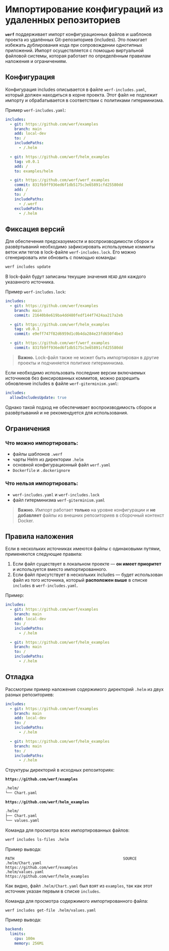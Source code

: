 # Импортирование конфигураций из удаленных репозиториев

**`werf`** поддерживает импорт конфигурационных файлов и шаблонов проекта из удалённых Git-репозиториев (includes). Это помогает избежать дублирования кода при сопровождении однотипных приложений. Импорт осуществляется с помощью виртуальной файловой системы, которая работает по определённым правилам наложения и ограничениям.

## Конфигурация

Конфигурация includes описывается в файле `werf-includes.yaml`, который должен находиться в корне проекта. Этот файл не подлежит импорту и обрабатывается в соответствии с политиками гитерминизма.

Пример `werf-includes.yaml`:

```yaml
includes:
  - git: https://github.com/werf/examples
    branch: main
    add: local-dev
    to: /
    includePaths:
      - /.helm

  - git: https://github.com/werf/helm_examples
    tag: v0.0.1
    add: /
    to: examples/helm

  - git: https://github.com/werf/werf_examples
    commit: 831fb9ff936ed6f1db5175c3e65891cfd25580dd
    add: /
    to: /
    includePaths:
      - /.werf
    excludePaths:
      - /.helm
```

## Фиксация версий

Для обеспечения предсказуемости и воспроизводимости сборок и развёртываний необходимо зафиксировать используемые коммиты веток или тегов в lock-файле `werf-includes.lock`. Его можно сгенерировать или обновить с помощью команды:

```bash
werf includes update
```

В lock-файл будут записаны текущие значения `HEAD` для каждого указанного источника.

Пример `werf-includes.lock`:

```yaml
includes:
  - git: https://github.com/werf/examples
    branch: main
    commit: 21640b8e619ba4dd480fedf144f7424aa217a2eb

  - git: https://github.com/werf/helm_examples
    tag: v0.0.1
    commit: e9eff747f82d6959d1c0b4da284e23fd650f4be3

  - git: https://github.com/werf/werf_examples
    commit: 831fb9ff936ed6f1db5175c3e65891cfd25580dd
```

> **Важно.** Lock-файл также не может быть импортирован в другие проекты и подчиняется политике гитерминизма.

Если необходимо использовать последние версии включаемых источников без фиксированных коммитов, можно разрешить обновление includes в файле `werf-giterminism.yaml`:

```yaml
includes:
  allowIncludesUpdate: true
```

Однако такой подход не обеспечивает воспроизводимость сборок и развёртываний и не рекомендуется для использования.


## Ограничения

### Что можно импортировать:

* файлы шаблонов `.werf`
* чарты Helm из директории `.helm`
* основной конфигурационный файл `werf.yaml`
* `Dockerfile` и `.dockerignore`

### Что **нельзя** импортировать:

* `werf-includes.yaml` и `werf-includes.lock`
* файл гитерминизма `werf-giterminism.yaml`

> **Важно.** Импорт работает **только** на уровне конфигурации и **не добавляет** файлы из внешних репозиториев в сборочный контекст Docker.

## Правила наложения

Если в нескольких источниках имеются файлы с одинаковыми путями, применяются следующие правила:

1. Если файл существует в локальном проекте — **он имеет приоритет** и используется вместо импортированного.
2. Если файл присутствует в нескольких includes — будет использован файл из того источника, который **расположен выше** в списке `includes` в `werf-includes.yaml`.

Пример:

```yaml
includes:
  - git: https://github.com/werf/examples
    branch: main
    add: local-dev
    to: /
    includePaths:
      - /.helm

  - git: https://github.com/werf/helm_examples
    branch: main
    to: /
    includePaths:
      - /.helm
```

## Отладка

Рассмотрим пример наложения содержимого директорий `.helm` из двух разных репозиториев:

```yaml
includes:
  - git: https://github.com/werf/examples
    branch: main
    add: local-dev
    to: /
    includePaths:
      - /.helm

  - git: https://github.com/werf/helm_examples
    branch: main
    to: /
    includePaths:
      - /.helm
```

Структуры директорий в исходных репозиториях:

**`https://github.com/werf/examples`**

```bash
.helm/
└── Chart.yaml
```

**`https://github.com/werf/helm_examples`**

```bash
.helm/
├── Chart.yaml
└── values.yaml
```

Команда для просмотра всех импортированных файлов:

```bash
werf includes ls-files .helm
```

Пример вывода:

```
PATH                                                SOURCE
.helm/Chart.yaml                                    https://github.com/werf/examples
.helm/values.yaml                                   https://github.com/werf/helm_examples
```

Как видно, файл `.helm/Chart.yaml` был взят из `examples`, так как этот источник указан первым в списке `includes`.

Команда для просмотра содержимого импортированного файла:

```bash
werf includes get-file .helm/values.yaml
```

Пример вывода:

```yaml
backend:
  limits:
    cpu: 100m
    memory: 256Mi
```

